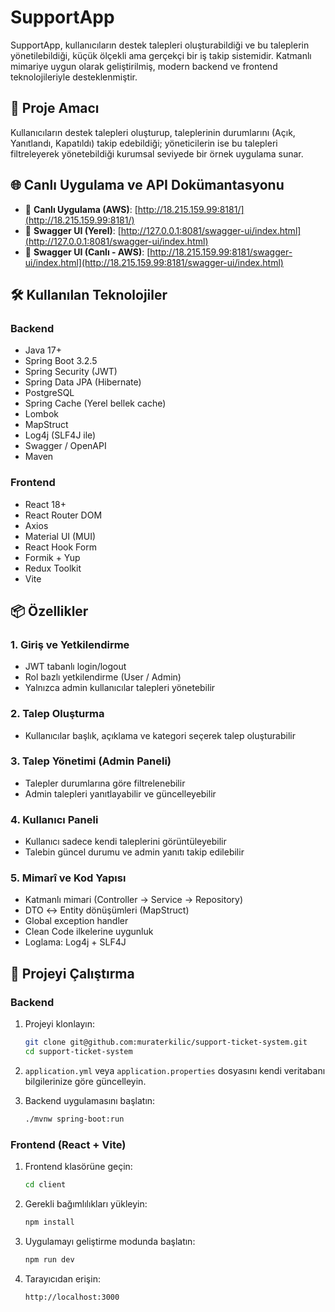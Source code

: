 # SupportApp

SupportApp, kullanıcıların destek talepleri oluşturabildiği ve bu taleplerin yönetilebildiği, küçük ölçekli ama gerçekçi bir iş takip sistemidir. Katmanlı mimariye uygun olarak geliştirilmiş, modern backend ve frontend teknolojileriyle desteklenmiştir.

## 🎯 Proje Amacı

Kullanıcıların destek talepleri oluşturup, taleplerinin durumlarını (Açık, Yanıtlandı, Kapatıldı) takip edebildiği; yöneticilerin ise bu talepleri filtreleyerek yönetebildiği kurumsal seviyede bir örnek uygulama sunar.

## 🌐 Canlı Uygulama ve API Dokümantasyonu

- 🔗 **Canlı Uygulama (AWS)**: [http://18.215.159.99:8181/](http://18.215.159.99:8181/)
- 📘 **Swagger UI (Yerel)**: [http://127.0.0.1:8081/swagger-ui/index.html](http://127.0.0.1:8081/swagger-ui/index.html)
- 📘 **Swagger UI (Canlı - AWS)**: [http://18.215.159.99:8181/swagger-ui/index.html](http://18.215.159.99:8181/swagger-ui/index.html)

## 🛠️ Kullanılan Teknolojiler

### Backend

- Java 17+
- Spring Boot 3.2.5
- Spring Security (JWT)
- Spring Data JPA (Hibernate)
- PostgreSQL
- Spring Cache (Yerel bellek cache)
- Lombok
- MapStruct
- Log4j (SLF4J ile)
- Swagger / OpenAPI
- Maven

### Frontend

- React 18+
- React Router DOM
- Axios
- Material UI (MUI)
- React Hook Form
- Formik + Yup
- Redux Toolkit
- Vite

## 📦 Özellikler

### 1. Giriş ve Yetkilendirme
- JWT tabanlı login/logout
- Rol bazlı yetkilendirme (User / Admin)
- Yalnızca admin kullanıcılar talepleri yönetebilir

### 2. Talep Oluşturma
- Kullanıcılar başlık, açıklama ve kategori seçerek talep oluşturabilir

### 3. Talep Yönetimi (Admin Paneli)
- Talepler durumlarına göre filtrelenebilir
- Admin talepleri yanıtlayabilir ve güncelleyebilir

### 4. Kullanıcı Paneli
- Kullanıcı sadece kendi taleplerini görüntüleyebilir
- Talebin güncel durumu ve admin yanıtı takip edilebilir

### 5. Mimarî ve Kod Yapısı
- Katmanlı mimari (Controller → Service → Repository)
- DTO ↔ Entity dönüşümleri (MapStruct)
- Global exception handler
- Clean Code ilkelerine uygunluk
- Loglama: Log4j + SLF4J

## 🚀 Projeyi Çalıştırma

### Backend

1. Projeyi klonlayın:
   ```bash
   git clone git@github.com:muraterkilic/support-ticket-system.git
   cd support-ticket-system
   ```

2. `application.yml` veya `application.properties` dosyasını kendi veritabanı bilgilerinize göre güncelleyin.

3. Backend uygulamasını başlatın:
   ```bash
   ./mvnw spring-boot:run
   ```

### Frontend (React + Vite)

1. Frontend klasörüne geçin:
   ```bash
   cd client
   ```

2. Gerekli bağımlılıkları yükleyin:
   ```bash
   npm install
   ```

3. Uygulamayı geliştirme modunda başlatın:
   ```bash
   npm run dev
   ```

4. Tarayıcıdan erişin:
   ```
   http://localhost:3000
   ```
